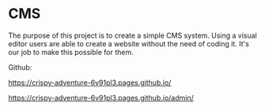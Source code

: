 # CMS

The purpose of this project is to create a simple CMS system. Using a visual editor users are able to create a website without the need of coding it. It's our job to make this possible for them.
 
Github:

https://crispy-adventure-6v91pl3.pages.github.io/

https://crispy-adventure-6v91pl3.pages.github.io/admin/
